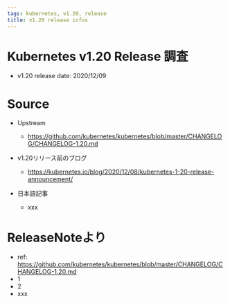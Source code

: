 ```yaml
---
tags: kubernetes, v1.20, release
title: v1.20 release infos
---
```


# Kubernetes v1.20 Release 調査

- v1.20 release date: 2020/12/09

# Source
- Upstream
    - https://github.com/kubernetes/kubernetes/blob/master/CHANGELOG/CHANGELOG-1.20.md

- v1.20リリース前のブログ
    - https://kubernetes.io/blog/2020/12/08/kubernetes-1-20-release-announcement/

- 日本語記事
    - xxx

# ReleaseNoteより
- ref: https://github.com/kubernetes/kubernetes/blob/master/CHANGELOG/CHANGELOG-1.20.md
- 1
- 2
- xxx
